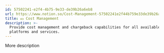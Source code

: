 ```yaml
---
id: 57502241-e2f4-4b75-9e33-de39b26a6eb8
url: https://www.notion.so/Cost-Management-57502241e2f44b759e33de39b26a6eb8
title: 💵 Cost Management
description: >-
  Provide cost management and chargeback capabilities for all available cloud
  platforms and services.
---
```


More description